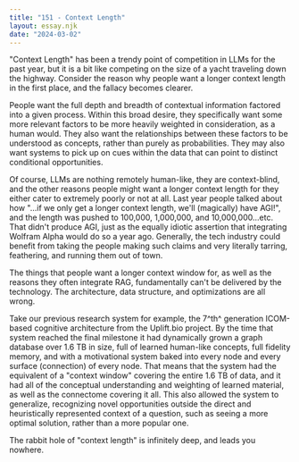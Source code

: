 ```yaml
---
title: "151 - Context Length"
layout: essay.njk
date: "2024-03-02"
---
```


"Context Length" has been a trendy point of competition in LLMs for the past year, but it is a bit like competing on the size of a yacht traveling down the highway. Consider the reason why people want a longer context length in the first place, and the fallacy becomes clearer.

People want the full depth and breadth of contextual information factored into a given process. Within this broad desire, they specifically want some more relevant factors to be more heavily weighted in consideration, as a human would. They also want the relationships between these factors to be understood as concepts, rather than purely as probabilities. They may also want systems to pick up on cues within the data that can point to distinct conditional opportunities.

Of course, LLMs are nothing remotely human-like, they are context-blind, and the other reasons people might want a longer context length for they either cater to extremely poorly or not at all. Last year people talked about how "...if we only get a longer context length, we'll (magically) have AGI!", and the length was pushed to 100,000, 1,000,000, and 10,000,000...etc. That didn't produce AGI, just as the equally idiotic assertion that integrating Wolfram Alpha would do so a year ago. Generally, the tech industry could benefit from taking the people making such claims and very literally tarring, feathering, and running them out of town.

The things that people want a longer context window for, as well as the reasons they often integrate RAG, fundamentally can't be delivered by the technology. The architecture, data structure, and optimizations are all wrong.

Take our previous research system for example, the 7^th^ generation ICOM-based cognitive architecture from the Uplift.bio project. By the time that system reached the final milestone it had dynamically grown a graph database over 1.6 TB in size, full of learned human-like concepts, full fidelity memory, and with a motivational system baked into every node and every surface (connection) of every node. That means that the system had the equivalent of a "context window" covering the entire 1.6 TB of data, and it had all of the conceptual understanding and weighting of learned material, as well as the connectome covering it all. This also allowed the system to generalize, recognizing novel opportunities outside the direct and heuristically represented context of a question, such as seeing a more optimal solution, rather than a more popular one.

The rabbit hole of "context length" is infinitely deep, and leads you nowhere.
